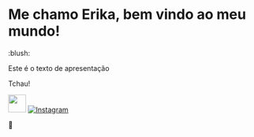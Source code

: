 <h1> Me chamo Erika, bem vindo ao meu mundo! </h1> :blush:

<p> Este é o texto de apresentação </p>

<p>Tchau!</p>


<img src="https://cdn.jsdelivr.net/gh/devicons/devicon@latest/icons/javascript/javascript-original.svg" width="36" height="36" />
<a href="https://www.instagram.com/dhanushka_m/" target="_blank"><img src="https://img.shields.io/badge/Instagram-%23E4405F.svg?&style=flat-square&logo=instagram&logoColor=white" alt="Instagram"></a>

:dog: